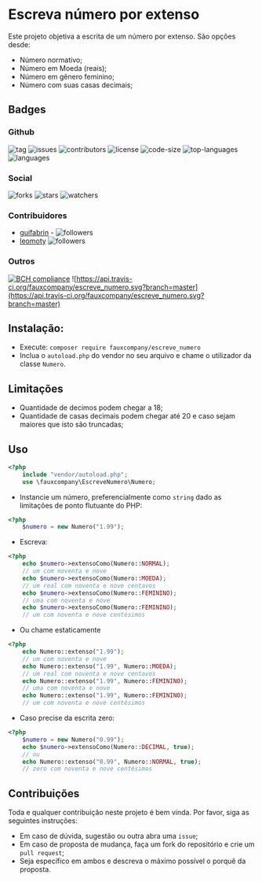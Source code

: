 # Escreva número por extenso
Este projeto objetiva a escrita de um número por extenso.
São opções desde:
- Número normativo;
- Número em Moeda (reais);
- Número em gênero feminino;
- Número com suas casas decimais;

## Badges
### Github
![tag](https://img.shields.io/github/tag/fauxcompany/escreve_numero.svg)
![issues](https://img.shields.io/github/issues/fauxcompany/escreve_numero.svg)
![contributors](https://img.shields.io/github/contributors/fauxcompany/escreve_numero.svg)
![license](https://img.shields.io/github/license/fauxcompany/escreve_numero.svg)
![code-size](https://img.shields.io/github/languages/code-size/fauxcompany/escreve_numero.svg)
![top-languages](https://img.shields.io/github/languages/top/fauxcompany/escreve_numero.svg)
![languages](https://img.shields.io/github/languages/count/fauxcompany/escreve_numero.svg)

### Social
![forks](https://img.shields.io/github/forks/fauxcompany/escreve_numero.svg?style=social)
![stars](https://img.shields.io/github/stars/fauxcompany/escreve_numero.svg?style=social)
![watchers](https://img.shields.io/github/watchers/fauxcompany/escreve_numero.svg?style=social)

### Contribuidores
- [guifabrin](https://github.com/guifabrin) - ![followers](https://img.shields.io/github/followers/guifabrin.svg?style=social)
- [leomoty](https://github.com/leomoty)  ![followers](https://img.shields.io/github/followers/leomoty.svg?style=social)

### Outros
[![BCH compliance](https://bettercodehub.com/edge/badge/fauxcompany/escreve_numero?branch=master)](https://bettercodehub.com/)
![https://api.travis-ci.org/fauxcompany/escreve_numero.svg?branch=master](https://api.travis-ci.org/fauxcompany/escreve_numero.svg?branch=master)

## Instalação:

- Execute: `composer require fauxcompany/escreve_numero`
- Inclua o `autoload.php` do vendor no seu arquivo e chame o utilizador da classe `Numero`.

## Limitações
- Quantidade de decimos podem chegar a 18;
- Quantidade de casas decimais podem chegar até 20 e caso sejam maiores que isto são truncadas;

## Uso
```php
<?php 
    include "vendor/autoload.php";
    use \fauxcompany\EscreveNumero\Numero;
```

- Instancie um número, preferencialmente como `string` dado as limitações de ponto flutuante do PHP:

```php
<?php 
    $numero = new Numero("1.99");
```

- Escreva:
```php
<?php
    echo $numero->extensoComo(Numero::NORMAL);
    // um com noventa e nove
    echo $numero->extensoComo(Numero::MOEDA);
    // um real com noventa e nove centavos
    echo $numero->extensoComo(Numero::FEMININO);
    // uma com noventa e nove
    echo $numero->extensoComo(Numero::FEMININO);
    // um com noventa e nove centésimos
```

- Ou chame estaticamente

```php
<?php
    echo Numero::extenso("1.99");
    // um com noventa e nove
    echo Numero::extenso("1.99", Numero::MOEDA);
    // um real com noventa e nove centavos
    echo Numero::extenso("1.99", Numero::FEMININO);
    // uma com noventa e nove
    echo Numero::extenso("1.99", Numero::FEMININO);
    // um com noventa e nove centésimos
```

- Caso precise da escrita zero:

```php
<?php
    $numero = new Numero("0.99");
    echo $numero->extensoComo(Numero::DECIMAL, true);
    // ou
    echo Numero::extenso("0.99", Numero::NORMAL, true);
    // zero com noventa e nove centésimos
```


## Contribuições

Toda e qualquer contribuição neste projeto é bem vinda. Por favor, siga as seguintes instruções:
- Em caso de dúvida, sugestão ou outra abra uma `issue`;
- Em caso de proposta de mudança, faça um fork do repositório e crie um `pull request`;
- Seja específico em ambos e descreva o máximo possível o porquê da proposta. 
